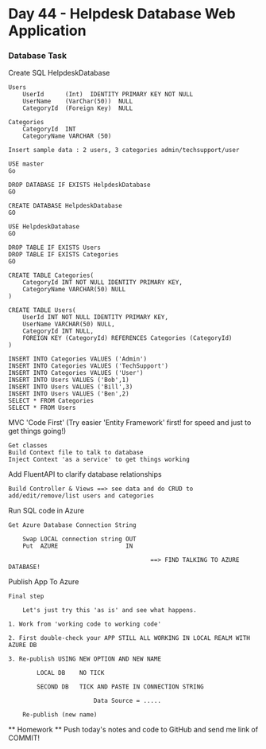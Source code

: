 # Day 44 - Helpdesk Database Web Application

### Database Task

Create SQL
HelpdeskDatabase

```
Users
	UserId      (Int)  IDENTITY PRIMARY KEY NOT NULL
	UserName  	(VarChar(50))  NULL
	CategoryId  (Foreign Key)  NULL

Categories
	CategoryId  INT
	CategoryName VARCHAR (50)

Insert sample data : 2 users, 3 categories admin/techsupport/user
```

```
USE master
Go

DROP DATABASE IF EXISTS HelpdeskDatabase
GO

CREATE DATABASE HelpdeskDatabase
GO

USE HelpdeskDatabase 
GO

DROP TABLE IF EXISTS Users 
DROP TABLE IF EXISTS Categories 
GO

CREATE TABLE Categories(
	CategoryId INT NOT NULL IDENTITY PRIMARY KEY,
	CategoryName VARCHAR(50) NULL
)

CREATE TABLE Users(
	UserId INT NOT NULL IDENTITY PRIMARY KEY,
	UserName VARCHAR(50) NULL,
	CategoryId INT NULL, 
	FOREIGN KEY (CategoryId) REFERENCES Categories (CategoryId)
)

INSERT INTO Categories VALUES ('Admin')
INSERT INTO Categories VALUES ('TechSupport')
INSERT INTO Categories VALUES ('User')
INSERT INTO Users VALUES ('Bob',1)
INSERT INTO Users VALUES ('Bill',3)
INSERT INTO Users VALUES ('Ben',2)
SELECT * FROM Categories
SELECT * FROM Users
```

MVC 'Code First' (Try easier 'Entity Framework' first! for speed and just to get things going!)

```
Get classes
Build Context file to talk to database
Inject Context 'as a service' to get things working
```

Add FluentAPI to clarify database relationships

```
Build Controller & Views ==> see data and do CRUD to add/edit/remove/list users and categories
```

Run SQL code in Azure

```
Get Azure Database Connection String

	Swap LOCAL connection string OUT
	Put  AZURE                   IN

										==> FIND TALKING TO AZURE DATABASE!
```

Publish App To Azure

```
Final step

	Let's just try this 'as is' and see what happens.

1. Work from 'working code to working code'

2. First double-check your APP STILL ALL WORKING IN LOCAL REALM WITH AZURE DB

3. Re-publish USING NEW OPTION AND NEW NAME 

		LOCAL DB    NO TICK

		SECOND DB   TICK AND PASTE IN CONNECTION STRING

						Data Source = .....

	Re-publish (new name)
```

** Homework ** Push today's notes and code to GitHub and send me link of COMMIT!